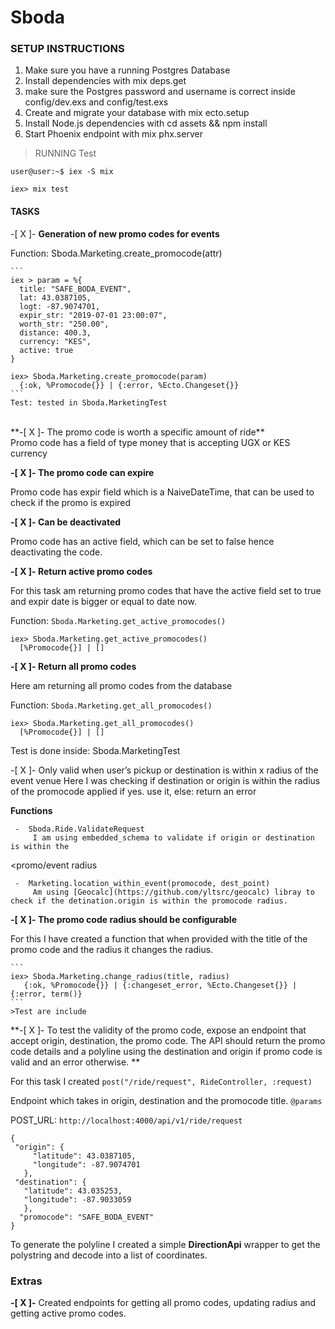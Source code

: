# Sboda


### SETUP INSTRUCTIONS
1. Make sure you have a running Postgres Database
2. Install dependencies with mix deps.get
3. make sure the Postgres password and username is correct inside config/dev.exs and config/test.exs
4. Create and migrate your database with mix ecto.setup
5. Install Node.js dependencies with cd assets && npm install
6. Start Phoenix endpoint with mix phx.server


>RUNNING Test

```
user@user:~$ iex -S mix

iex> mix test
```

#### TASKS

-[ X ]- **Generation of new promo codes for events** <br>

   Function: Sboda.Marketing.create_promocode(attr)

    ```
    iex > param = %{
      title: "SAFE_BODA_EVENT",
      lat: 43.0387105,
      logt: -87.9074701,
      expir_str: "2019-07-01 23:00:07",
      worth_str: "250.00",
      distance: 400.3,
      currency: "KES",
      active: true
    }

    iex> Sboda.Marketing.create_promocode(param)
      {:ok, %Promocode{}} | {:error, %Ecto.Changeset{}}
    ```
    Test: tested in Sboda.MarketingTest
  <br>
**-[ X ]- The promo code is worth a specific amount of ride**

<br>
    Promo code has a field of type money that is accepting UGX or KES currency


**-[ X ]- The promo code can expire**
<br>

 Promo code has expir field which is a NaiveDateTime, that can be used to check if the promo is expired

**-[ X ]- Can be deactivated**
<br>

   Promo code has an active field, which can be set to false hence deactivating the code.

**-[ X ]- Return active promo codes**
<br>

  For this task am returning promo codes that have the active field set to true and expir date is bigger or equal to date now.

  Function: `Sboda.Marketing.get_active_promocodes()`

  ```
  iex> Sboda.Marketing.get_active_promocodes()
    [%Promocode{}] | []
  ```


**-[ X ]- Return all promo codes**
<br>

  Here am returning all promo codes from the database

  Function: `Sboda.Marketing.get_all_promocodes()`

  ```
  iex> Sboda.Marketing.get_all_promocodes()
    [%Promocode{}] | []
  ```
  Test is done inside: Sboda.MarketingTest

-[ X ]- Only valid when user’s pickup or destination is within x radius of the event venue
     Here I was checking if destination or origin is within the radius of the promocode applied if yes. use it, else: return an error
<br>


  **Functions**

     -  Sboda.Ride.ValidateRequest
         I am using embedded_schema to validate if origin or destination is within the
<promo/event radius

     -  Marketing.location_within_event(promocode, dest_point)
         Am using [Geocalc](https://github.com/yltsrc/geocalc) libray to check if the detination.origin is within the promocode radius.

**-[ X ]- The promo code radius should be configurable**
<br>

   For this I have created a function that when provided with the title of the promo code and the radius it changes the radius.

    ```
    iex> Sboda.Marketing.change_radius(title, radius)
       {:ok, %Promocode{}} | {:changeset_error, %Ecto.Changeset{}} | {:error, term()}
    ```
    >Test are include


**-[ X ]- To test the validity of the promo code, expose an endpoint that accept origin, destination,
the promo code. The API should return the promo code details and a polyline using the
destination and origin if promo code is valid and an error otherwise.
**
<br>

For this task I created
`post("/ride/request", RideController, :request)`
<br>

Endpoint which takes in origin, destination and the promocode title. `@params`

 POST_URL: `http://localhost:4000/api/v1/ride/request`

 ```
 {
  "origin": {
      "latitude": 43.0387105,
      "longitude": -87.9074701
	},
  "destination": {
	"latitude": 43.035253,
	"longitude": -87.9033059
	},
   "promocode": "SAFE_BODA_EVENT"
}
 ```
 To generate the polyline I created a simple **DirectionApi** wrapper to get the polystring and decode into a list of coordinates.

### Extras
**-[ X ]-** Created endpoints for getting all promo codes, updating radius and getting active promo codes.

